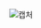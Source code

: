 ![캡처](https://user-images.githubusercontent.com/49421181/72577008-99c25380-3914-11ea-95e4-0ebddeccb928.PNG)

